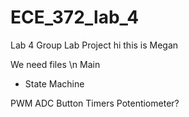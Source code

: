 # ECE_372_lab_4
Lab 4 Group Lab Project
hi
this is Megan


We need files \n
Main
  - State Machine
 
PWM
ADC
Button
Timers
Potentiometer?




